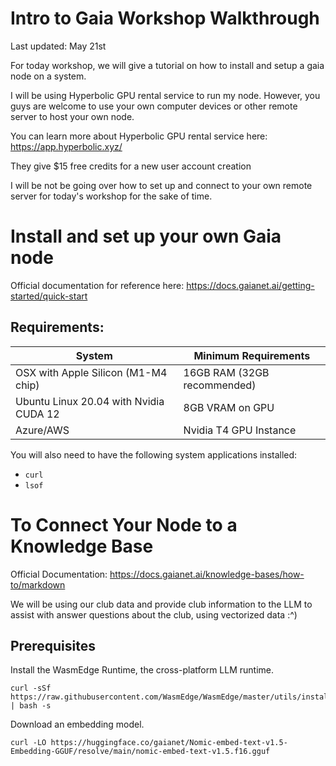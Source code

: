# Intro to Gaia Workshop Walkthrough

Last updated: May 21st

For today workshop, we will give a tutorial on how to install and setup a gaia node on a system.

I will be using Hyperbolic GPU rental service to run my node. However, you guys are welcome to use your own computer devices or other remote server to host your own node.

You can learn more about Hyperbolic GPU rental service here: https://app.hyperbolic.xyz/

They give $15 free credits for a new user account creation

I will be not be going over how to set up and connect to your own remote server for today's workshop for the sake of time.

# Install and set up your own Gaia node

Official documentation for reference here: https://docs.gaianet.ai/getting-started/quick-start

## Requirements:

| System                                 | Minimum Requirements        |
| -------------------------------------- | --------------------------- |
| OSX with Apple Silicon (M1-M4 chip)    | 16GB RAM (32GB recommended) |
| Ubuntu Linux 20.04 with Nvidia CUDA 12 | 8GB VRAM on GPU             |
| Azure/AWS                              | Nvidia T4 GPU Instance      |

You will also need to have the following system applications installed:

- `curl`
- `lsof`

# To Connect Your Node to a Knowledge Base

Official Documentation: https://docs.gaianet.ai/knowledge-bases/how-to/markdown

We will be using our club data and provide club information to the LLM to assist with answer questions about the club, using vectorized data :^)

## Prerequisites

Install the WasmEdge Runtime, the cross-platform LLM runtime.
```
curl -sSf https://raw.githubusercontent.com/WasmEdge/WasmEdge/master/utils/install_v2.sh | bash -s
```

Download an embedding model.

```
curl -LO https://huggingface.co/gaianet/Nomic-embed-text-v1.5-Embedding-GGUF/resolve/main/nomic-embed-text-v1.5.f16.gguf
```


